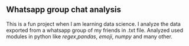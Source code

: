 ## Whatsapp group chat analysis

This is a fun project when I am learning data science. I analyze the data exported from a whatsapp group of my friends in .txt file. Analyzed used modules in python like *regex*,*pandas*, *emoji*, *numpy* and many other. 

